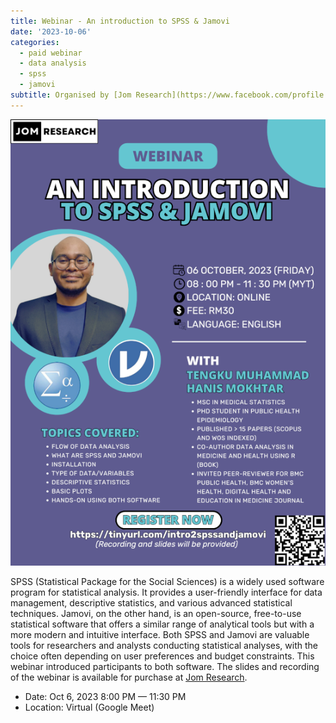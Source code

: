 ```yaml
---
title: Webinar - An introduction to SPSS & Jamovi
date: '2023-10-06'
categories: 
  - paid webinar
  - data analysis
  - spss
  - jamovi
subtitle: Organised by [Jom Research](https://www.facebook.com/profile.php?id=100095502845075)
---
```


![](featured.png)

SPSS (Statistical Package for the Social Sciences) is a widely used software program for statistical analysis. It provides a user-friendly interface for data management, descriptive statistics, and various advanced statistical techniques. Jamovi, on the other hand, is an open-source, free-to-use statistical software that offers a similar range of analytical tools but with a more modern and intuitive interface. Both SPSS and Jamovi are valuable tools for researchers and analysts conducting statistical analyses, with the choice often depending on user preferences and budget constraints. This webinar introduced participants to both software. The slides and recording of the webinar is available for purchase at [Jom Research](https://tinyurl.com/jomresearchlinks?fbclid=IwZXh0bgNhZW0CMTAAAR03m6xQOpINtpXgMU8wRzYSRBEGcP3lgdqG7ez-OlDeac616GEH6nV6iVc_aem_QZWpvfqNmF4dzUD2r0-6PA).

-   Date: Oct 6, 2023 8:00 PM — 11:30 PM
-   Location: Virtual (Google Meet)

